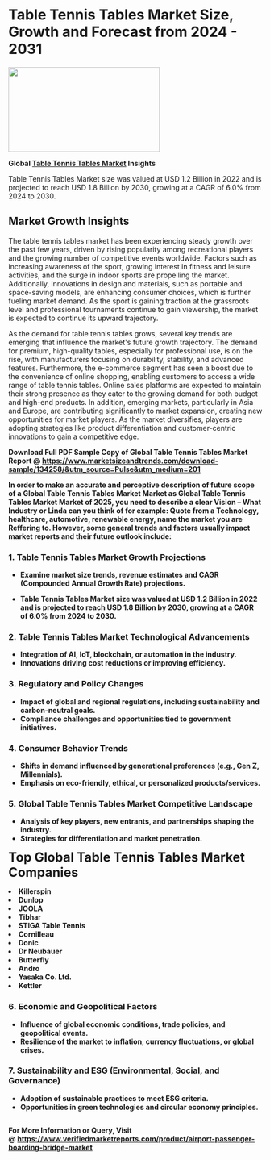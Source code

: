 <H1>Table Tennis Tables Market Size, Growth and Forecast from 2024 - 2031</H1><img class="aligncenter size-medium wp-image-584254" src="https://thirdeyenews.in/wp-content/uploads/2024/09/Global-Market-Research-300x168.jpeg" alt="" width="300" height="168" /><p><strong>Global&nbsp;<a href="https://www.marketsizeandtrends.com/download-sample/134258/&amp;utm_source=Pulse&amp;utm_medium=201">Table Tennis Tables Market</a> Insights</strong></p><p>Table Tennis Tables Market size was valued at USD 1.2 Billion in 2022 and is projected to reach USD 1.8 Billion by 2030, growing at a CAGR of 6.0% from 2024 to 2030.</p><p><h2>Market Growth Insights</h2> <p>The table tennis tables market has been experiencing steady growth over the past few years, driven by rising popularity among recreational players and the growing number of competitive events worldwide. Factors such as increasing awareness of the sport, growing interest in fitness and leisure activities, and the surge in indoor sports are propelling the market. Additionally, innovations in design and materials, such as portable and space-saving models, are enhancing consumer choices, which is further fueling market demand. As the sport is gaining traction at the grassroots level and professional tournaments continue to gain viewership, the market is expected to continue its upward trajectory.</p> <p><strong></strong></p> <p>As the demand for table tennis tables grows, several key trends are emerging that influence the market's future growth trajectory. The demand for premium, high-quality tables, especially for professional use, is on the rise, with manufacturers focusing on durability, stability, and advanced features. Furthermore, the e-commerce segment has seen a boost due to the convenience of online shopping, enabling customers to access a wide range of table tennis tables. Online sales platforms are expected to maintain their strong presence as they cater to the growing demand for both budget and high-end products. In addition, emerging markets, particularly in Asia and Europe, are contributing significantly to market expansion, creating new opportunities for market players. As the market diversifies, players are adopting strategies like product differentiation and customer-centric innovations to gain a competitive edge. <p><strong></p><p><span class=""><strong>Download Full PDF Sample Copy of Global Table Tennis Tables Market Report</strong> @ <a href="https://www.marketsizeandtrends.com/download-sample/134258/&amp;utm_source=Pulse&amp;utm_medium=201" target="_blank">https://www.marketsizeandtrends.com/download-sample/134258/&amp;utm_source=Pulse&amp;utm_medium=201</a></span></p><p>In order to make an accurate and perceptive description of future scope of a Global&nbsp;Table Tennis Tables Market Market as Global&nbsp;Table Tennis Tables Market Market of 2025, you need to describe a clear Vision &ndash; What Industry or Linda can you think of for example: Quote from a Technology, healthcare, automotive, renewable energy, name the market you are Reffering to. However, some general trends and factors usually impact market reports and their future outlook include:</p><h3>1.&nbsp;<strong>Table Tennis Tables Market Growth Projections</strong></h3><ul><li>Examine market size trends, revenue estimates and CAGR (Compounded Annual Growth Rate) projections.</li><li><p>Table Tennis Tables Market size was valued at USD 1.2 Billion in 2022 and is projected to reach USD 1.8 Billion by 2030, growing at a CAGR of 6.0% from 2024 to 2030.</p></li></ul><h3>2.&nbsp;<strong>Table Tennis Tables Market Technological Advancements</strong></h3><ul><li>Integration of AI, IoT, blockchain, or automation in the industry.</li><li>Innovations driving cost reductions or improving efficiency.</li></ul><h3>3.&nbsp;<strong>Regulatory and Policy Changes</strong></h3><ul><li>Impact of global and regional regulations, including sustainability and carbon-neutral goals.</li><li>Compliance challenges and opportunities tied to government initiatives.</li></ul><h3>4.&nbsp;<strong>Consumer Behavior Trends</strong></h3><ul><li>Shifts in demand influenced by generational preferences (e.g., Gen Z, Millennials).</li><li>Emphasis on eco-friendly, ethical, or personalized products/services.</li></ul><h3>5.&nbsp;<strong>Global Table Tennis Tables Market Competitive Landscape</strong></h3><ul><li>Analysis of key players, new entrants, and partnerships shaping the industry.</li><li>Strategies for differentiation and market penetration.</li></ul><p data-pm-slice="1 1 []"><span style="color: inherit; font-family: inherit; font-size: 25px;">Top Global Table Tennis Tables Market Companies</span></p><div class="" data-test-id=""><p><li>Killerspin</li><li> Dunlop</li><li> JOOLA</li><li> Tibhar</li><li> STIGA Table Tennis</li><li> Cornilleau</li><li> Donic</li><li> Dr Neubauer</li><li> Butterfly</li><li> Andro</li><li> Yasaka Co. Ltd.</li><li> Kettler</li></p></div><h3>6.&nbsp;<strong>Economic and Geopolitical Factors</strong></h3><ul><li>Influence of global economic conditions, trade policies, and geopolitical events.</li><li>Resilience of the market to inflation, currency fluctuations, or global crises.</li></ul><h3>7.&nbsp;<strong>Sustainability and ESG (Environmental, Social, and Governance)</strong></h3><ul><li>Adoption of sustainable practices to meet ESG criteria.</li><li>Opportunities in green technologies and circular economy principles.</li></ul><h2><strong style="font-size: 14px;">For More Information or Query, Visit @&nbsp;</strong><a style="background-color: #ffffff; font-size: 14px;" href="https://www.marketsizeandtrends.com/report/table-tennis-tables-market/" target="_blank">https://www.verifiedmarketreports.com/product/airport-passenger-boarding-bridge-market</a></h2>
